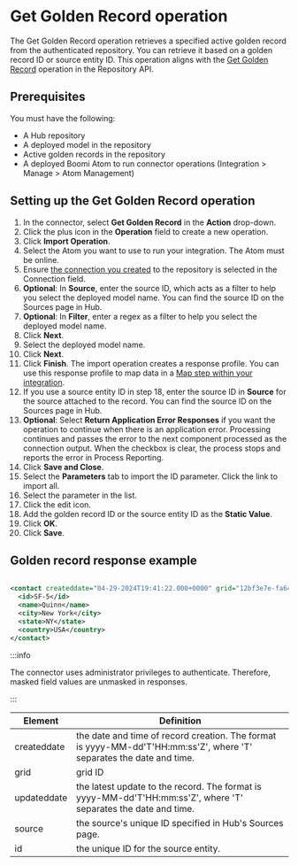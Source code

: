 # Get Golden Record operation 

<head>
  <meta name="guidename" content="Integration"/>
  <meta name="context" content="GUID-81630969-17ee-4b5b-aaa3-53772d7dce74"/>
</head>


The Get Golden Record operation retrieves a specified active golden record from the authenticated repository. You can retrieve it based on a golden record ID or source entity ID. This operation aligns with the [Get Golden Record](/docs/Atomsphere/Master%20Data%20Hub/REST%20APIs/r-mdm-Get_Golden_Record_640b6051-a785-4c39-91b7-b9d143c40bed.md) operation in the Repository API.

## Prerequisites

You must have the following:

- A Hub repository 
- A deployed model in the repository
- Active golden records in the repository
- A deployed Boomi Atom to run connector operations (Integration > Manage > Atom Management)

## Setting up the Get Golden Record operation

1. In the connector, select **Get Golden Record** in the **Action** drop-down.
2. Click the plus icon in the **Operation** field to create a new operation.
3. Click **Import Operation**.
4. Select the Atom you want to use to run your integration. The Atom must be online.
5. Ensure [the connection you created](/docs/Atomsphere/Integration/Connectors/int-Boomi_Data_Hub_connection.md) to the repository is selected in the Connection field.
6. **Optional**: In **Source**, enter the source ID, which acts as a filter to help you select the deployed model name. You can find the source ID on the Sources page in Hub.
7. **Optional**: In **Filter**, enter a regex as a filter to help you select the deployed model name.
8. Click **Next**.
9. Select the deployed model name. 
10. Click **Next**. 
11. Click **Finish**. The import operation creates a response profile. You can use this response profile to map data in a [Map step within your integration](/docs/Atomsphere/Integration/Process%20building/c-atm-Map_components_87f669d6-4999-445f-9f29-ed24e79c92dd.md).
12. If you use a source entity ID in step 18, enter the source ID in **Source** for the source attached to the record. You can find the source ID on the Sources page in Hub.
13. **Optional**: Select **Return Application Error Responses** if you want the operation to continue when there is an application error. Processing continues and passes the error to the next component processed as the connection output. When the checkbox is clear, the process stops and reports the error in Process Reporting. 
14. Click **Save and Close**.
15. Select the **Parameters** tab to import the ID parameter. Click the link to import all. 
16. Select the parameter in the list.
17. Click the edit icon. 
18. Add the golden record ID or the source entity ID as the **Static Value**.
19. Click **OK**.
20. Click **Save**.

## Golden record response example

```xml

<contact createddate="04-29-2024T19:41:22.000+0000" grid="12bf3e7e-fa64-4bf9-12gh-12abcd245ef6" updateddate="05-16-2024T19:57:03.000+0000" source="SFDC">
  <id>SF-5</id>
  <name>Quinn</name>
  <city>New York</city>
  <state>NY</state>
  <country>USA</country>
</contact>

```
:::info 

The connector uses administrator privileges to authenticate. Therefore, masked field values are unmasked in responses.

:::

|Element | Definition |
| -----  | -----      |
| createddate |  the date and time of record creation. The format is yyyy-MM-dd'T'HH:mm:ss'Z', where 'T' separates the date and time.   |
| grid        | grid ID                  |
| updateddate | the latest update to the record. The format is yyyy-MM-dd'T'HH:mm:ss'Z', where 'T' separates the date and time. | 
| source    |    the source's unique ID specified in Hub's Sources page.   |
| id        | the unique ID for the source entity. 
